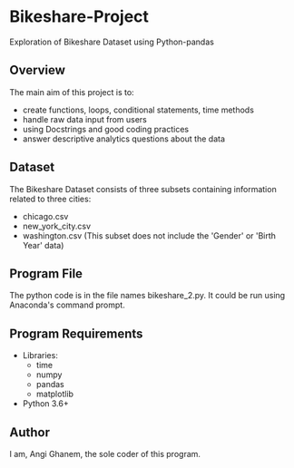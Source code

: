 # Bikeshare-Project
Exploration of Bikeshare Dataset using Python-pandas

## Overview 
The main aim of this project is to: 
  - create functions, loops, conditional statements, time methods
  - handle raw data input from users
  - using Docstrings and good coding practices
  - answer descriptive analytics questions about the data
 
## Dataset
The Bikeshare Dataset consists of three subsets containing information related to three cities:
  - chicago.csv 
  - new_york_city.csv
  - washington.csv (This subset does not include the 'Gender' or 'Birth Year' data)

## Program File
The python code is in the file names bikeshare_2.py. It could be run using Anaconda's command prompt.

## Program Requirements
  - Libraries:
    - time
    - numpy
    - pandas
    - matplotlib
  - Python 3.6+

## Author
I am, Angi Ghanem, the sole coder of this program.

